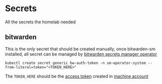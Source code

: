 # Secrets
All the secrets the homelab needed

## bitwarden
This is the only secret that should be created manually, once bitwarden-sm installed, all secret can be managed by [bitwarden secrets manager operator](https://bitwarden.com/help/secrets-manager-kubernetes-operator/#example-usage-chart)
```
kubectl create secret generic bw-auth-token -n sm-operator-system --from-literal=token="<TOKEN_HERE>"
```

The `TOKEN_HERE` should be the [access token](https://bitwarden.com/help/access-tokens/) created in [machine account](https://bitwarden.com/help/machine-accounts/)

